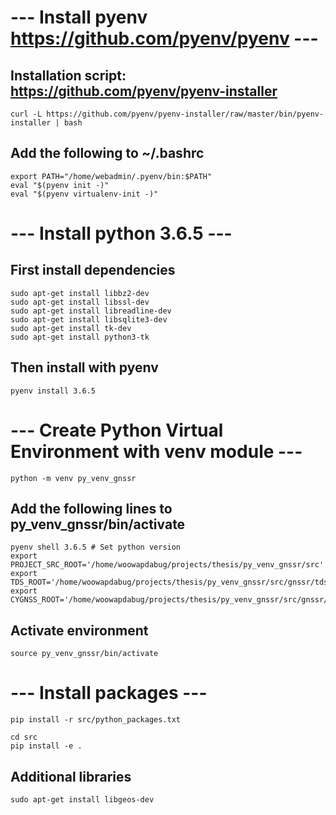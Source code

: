 # --- Install pyenv https://github.com/pyenv/pyenv ---

## Installation script: https://github.com/pyenv/pyenv-installer
    curl -L https://github.com/pyenv/pyenv-installer/raw/master/bin/pyenv-installer | bash

##  Add the following to ~/.bashrc
    export PATH="/home/webadmin/.pyenv/bin:$PATH"
    eval "$(pyenv init -)"
    eval "$(pyenv virtualenv-init -)"

# --- Install python 3.6.5 ---

## First install dependencies 
    sudo apt-get install libbz2-dev
    sudo apt-get install libssl-dev
    sudo apt-get install libreadline-dev
    sudo apt-get install libsqlite3-dev
    sudo apt-get install tk-dev 
    sudo apt-get install python3-tk
## Then install with pyenv
    pyenv install 3.6.5

# --- Create Python Virtual Environment with venv module --- 
    python -m venv py_venv_gnssr

## Add the following lines to py_venv_gnssr/bin/activate
    pyenv shell 3.6.5 # Set python version
    export PROJECT_SRC_ROOT='/home/woowapdabug/projects/thesis/py_venv_gnssr/src'
    export TDS_ROOT='/home/woowapdabug/projects/thesis/py_venv_gnssr/src/gnssr/tds'
    export CYGNSS_ROOT='/home/woowapdabug/projects/thesis/py_venv_gnssr/src/gnssr/cygnss'

## Activate environment 
    source py_venv_gnssr/bin/activate

# --- Install packages ---
    pip install -r src/python_packages.txt

    cd src
    pip install -e .
## Additional libraries
    sudo apt-get install libgeos-dev

